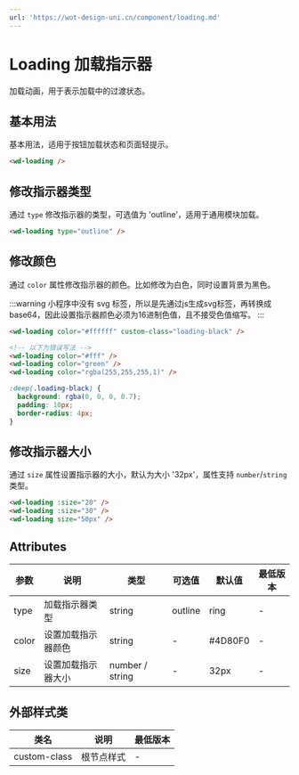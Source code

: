 ```yaml
---
url: 'https://wot-design-uni.cn/component/loading.md'
---
```

# Loading 加载指示器

加载动画，用于表示加载中的过渡状态。

## 基本用法

基本用法，适用于按钮加载状态和页面轻提示。

```html
<wd-loading />
```

## 修改指示器类型

通过 `type` 修改指示器的类型，可选值为 'outline'，适用于通用模块加载。

```html
<wd-loading type="outline" />
```

## 修改颜色

通过 `color` 属性修改指示器的颜色。比如修改为白色，同时设置背景为黑色。

:::warning
小程序中没有 svg 标签，所以是先通过js生成svg标签，再转换成 base64，因此设置指示器颜色必须为16进制色值，且不接受色值缩写。
:::

```html
<wd-loading color="#ffffff" custom-class="loading-black" />

<!-- 以下为错误写法 -->
<wd-loading color="#fff" />
<wd-loading color="green" />
<wd-loading color="rgba(255,255,255,1)" />
```

```scss
:deep(.loading-black) {
  background: rgba(0, 0, 0, 0.7);
  padding: 10px;
  border-radius: 4px;
}
```

## 修改指示器大小

通过 `size` 属性设置指示器的大小，默认为大小 '32px'，属性支持 `number`/`string` 类型。

```html
<wd-loading :size="20" />
<wd-loading :size="30" />
<wd-loading size="50px" />
```

## Attributes

| 参数 | 说明 | 类型 | 可选值 | 默认值 | 最低版本 |
|-----|------|-----|-------|-------|---------|
| type | 加载指示器类型 | string | outline | ring | - |
| color | 设置加载指示器颜色 | string | - | #4D80F0 | - |
| size | 设置加载指示器大小 | number / string | - | 32px | - |

## 外部样式类

| 类名 | 说明 | 最低版本 |
|-----|------|--------|
| custom-class | 根节点样式 | - |
